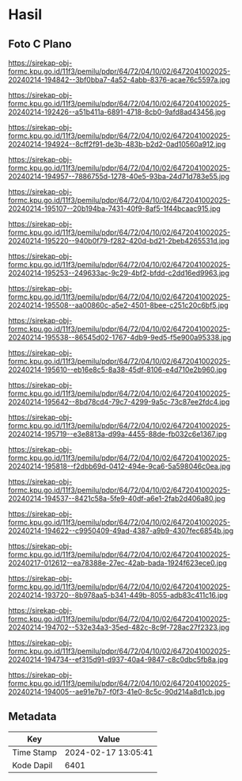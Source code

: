 # Hasil

## Foto C Plano

https://sirekap-obj-formc.kpu.go.id/11f3/pemilu/pdpr/64/72/04/10/02/6472041002025-20240214-194842--3bf0bba7-4a52-4abb-8376-acae76c5597a.jpg

https://sirekap-obj-formc.kpu.go.id/11f3/pemilu/pdpr/64/72/04/10/02/6472041002025-20240214-192426--a51b411a-6891-4718-8cb0-9afd8ad43456.jpg

https://sirekap-obj-formc.kpu.go.id/11f3/pemilu/pdpr/64/72/04/10/02/6472041002025-20240214-194924--8cff2f91-de3b-483b-b2d2-0ad10560a912.jpg

https://sirekap-obj-formc.kpu.go.id/11f3/pemilu/pdpr/64/72/04/10/02/6472041002025-20240214-194957--7886755d-1278-40e5-93ba-24d71d783e55.jpg

https://sirekap-obj-formc.kpu.go.id/11f3/pemilu/pdpr/64/72/04/10/02/6472041002025-20240214-195107--20b194ba-7431-40f9-8af5-1f44bcaac915.jpg

https://sirekap-obj-formc.kpu.go.id/11f3/pemilu/pdpr/64/72/04/10/02/6472041002025-20240214-195220--940b0f79-f282-420d-bd21-2beb4265531d.jpg

https://sirekap-obj-formc.kpu.go.id/11f3/pemilu/pdpr/64/72/04/10/02/6472041002025-20240214-195253--249633ac-9c29-4bf2-bfdd-c2dd16ed9963.jpg

https://sirekap-obj-formc.kpu.go.id/11f3/pemilu/pdpr/64/72/04/10/02/6472041002025-20240214-195508--aa00860c-a5e2-4501-8bee-c251c20c6bf5.jpg

https://sirekap-obj-formc.kpu.go.id/11f3/pemilu/pdpr/64/72/04/10/02/6472041002025-20240214-195538--86545d02-1767-4db9-9ed5-f5e900a95338.jpg

https://sirekap-obj-formc.kpu.go.id/11f3/pemilu/pdpr/64/72/04/10/02/6472041002025-20240214-195610--eb16e8c5-8a38-45df-8106-e4d710e2b960.jpg

https://sirekap-obj-formc.kpu.go.id/11f3/pemilu/pdpr/64/72/04/10/02/6472041002025-20240214-195642--8bd78cd4-79c7-4299-9a5c-73c87ee2fdc4.jpg

https://sirekap-obj-formc.kpu.go.id/11f3/pemilu/pdpr/64/72/04/10/02/6472041002025-20240214-195719--e3e8813a-d99a-4455-88de-fb032c6e1367.jpg

https://sirekap-obj-formc.kpu.go.id/11f3/pemilu/pdpr/64/72/04/10/02/6472041002025-20240214-195818--f2dbb69d-0412-494e-9ca6-5a598046c0ea.jpg

https://sirekap-obj-formc.kpu.go.id/11f3/pemilu/pdpr/64/72/04/10/02/6472041002025-20240214-194537--8421c58a-5fe9-40df-a6e1-2fab2d406a80.jpg

https://sirekap-obj-formc.kpu.go.id/11f3/pemilu/pdpr/64/72/04/10/02/6472041002025-20240214-194622--c9950409-49ad-4387-a9b9-4307fec6854b.jpg

https://sirekap-obj-formc.kpu.go.id/11f3/pemilu/pdpr/64/72/04/10/02/6472041002025-20240217-012612--ea78388e-27ec-42ab-bada-1924f623ece0.jpg

https://sirekap-obj-formc.kpu.go.id/11f3/pemilu/pdpr/64/72/04/10/02/6472041002025-20240214-193720--8b978aa5-b341-449b-8055-adb83c411c16.jpg

https://sirekap-obj-formc.kpu.go.id/11f3/pemilu/pdpr/64/72/04/10/02/6472041002025-20240214-194702--532e34a3-35ed-482c-8c9f-728ac27f2323.jpg

https://sirekap-obj-formc.kpu.go.id/11f3/pemilu/pdpr/64/72/04/10/02/6472041002025-20240214-194734--ef315d91-d937-40a4-9847-c8c0dbc5fb8a.jpg

https://sirekap-obj-formc.kpu.go.id/11f3/pemilu/pdpr/64/72/04/10/02/6472041002025-20240214-194005--ae91e7b7-f0f3-41e0-8c5c-90d214a8d1cb.jpg


## Metadata

| Key        | Value               |
| ---------- | ------------------- |
| Time Stamp | 2024-02-17 13:05:41 |
| Kode Dapil | 6401                |



